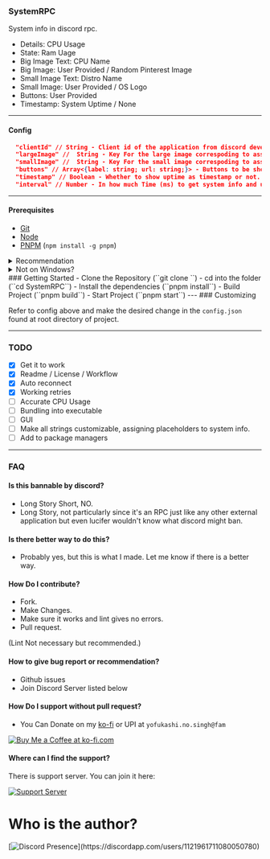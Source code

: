 ### SystemRPC

System info in discord rpc.

- Details: CPU Usage
- State: Ram Uage
- Big Image Text: CPU Name
- Big Image: User Provided / Random Pinterest Image
- Small Image Text: Distro Name
- Small Image: User Provided / OS Logo
- Buttons: User Provided
- Timestamp: System Uptime / None

---

#### Config

```json
  "clientId" // String - Client id of the application from discord developer portal. Determines the name of RPC
  "largeImage" //  String - Key For the large image correspoding to asset name uploaded on discord developer portal or image link.
  "smallImage" //  String - Key For the small image correspoding to asset name uploaded on discord developer portal or image link.
  "buttons" // Array<{label: string; url: string;}> - Buttons to be shown on RPC.
  "timestamp" // Boolean - Whether to show uptime as timestamp or not.
  "interval" // Number - In how much Time (ms) to get system info and update RPC.
```
---
#### Prerequisites
- [Git](https://git-scm.com/downloads)
- [Node](https://nodejs.org/en/)
- [PNPM](https://pnpm.io/installation) (``npm install -g pnpm``)

<details>
<summary>Recommendation</summary>

Use Package Manager to install all these.
- Personally Recommeding Scoop.
</details>
<details>
<summary>Not on Windows?</summary>
Do **NOT** use flatpak or snap version(both of them isolate the app), use the .tar.gz or .deb as appropriate [Discord](https://discord.com)
<details>
<summary>fedora kde plasma</summary>
[Discord tar.gz](https://discord.com/api/download?platform=linux&format=tar.gz)
After downloading the tar.gz, extract and run the file named 'Discord'.
<details>
<summary>adding to applications menu</summary>
You can modify the discord.desktop file - changing (`Exec=/usr/share/discord/Discord`) and replacing (`/usr/share/discord/Discord`) with the path to your own executable discord file.
Copy the file to (`/usr/share/applications/`) (```sudo cp <path to .desktop file> /usr/share/applications```)   
</details>
</details>
</details>
### Getting Started
- Clone the Repository (``git clone <repo url>``)
- cd into the folder (``cd SystemRPC``)
- Install the dependencies (``pnpm install``)
- Build Project (``pnpm build``)
- Start Project (``pnpm start``)
---
### Customizing

Refer to config above and make the desired change in the ``config.json`` found at root directory of project.

---
### TODO

- [x] Get it to work
- [x] Readme / License / Workflow 
- [x] Auto reconnect
- [x] Working retries
- [ ] Accurate CPU Usage
- [ ] Bundling into executable
- [ ] GUI
- [ ] Make all strings customizable, assigning placeholders to system info.
- [ ] Add to package managers
---


### FAQ

#### Is this bannable by discord?
- Long Story Short, NO.
- Long Story, not particularly since it's an RPC just like any other external application but even lucifer wouldn't know what discord might ban.

#### Is there better way to do this?
- Probably yes, but this is what I made. Let me know if there is a better way.

#### How Do I contribute?
- Fork.
- Make Changes.
- Make sure it works and lint gives no errors.
- Pull request.

(Lint Not necessary but recommended.) 


#### How to give bug report or recommendation?
- Github issues
- Join Discord Server listed below

#### How Do I support without pull request?
- You Can Donate on my [ko-fi](https://ko-fi.com/yofukashino) or UPI at `yofukashi.no.singh@fam`

[![Buy Me a Coffee at ko-fi.com](https://storage.ko-fi.com/cdn/kofi3.png?v=3)](https://ko-fi.com/yofukashino)


#### Where can I find the support?

There is support server. You can join it here:

[![Support Server](https://discordapp.com/api/guilds/919649417005506600/widget.png?style=banner3)](https://discord.gg/SgKSKyh9gY)



# Who is the author?

[![Discord Presence](https://lanyard.cnrad.dev/api/1121961711080050780?hideDiscrim=true&idleMessage=Leave%20the%20kid%20alone...)](https://discordapp.com/users/1121961711080050780)
